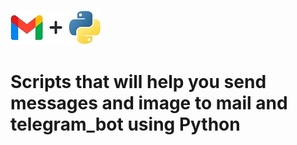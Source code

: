 ![1](https://github.com/Aleksandr62aa/Python_send_message/blob/main/Message%2BPython1.jpg)

# Scripts that will help you send messages and image to mail and telegram_bot using Python
